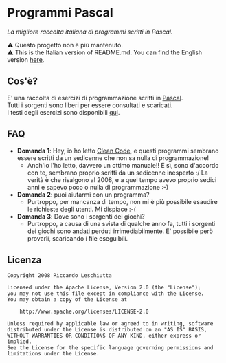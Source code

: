 # Programmi Pascal
_La migliore raccolta italiana di programmi scritti in Pascal._

⚠ Questo progetto non è più mantenuto.    
⚠ This is the Italian version of README.md. You can find the English version [here](README-en.md).

## Cos'è?
E' una raccolta di esercizi di programmazione scritti in [Pascal][3].  
Tutti i sorgenti sono liberi per essere consultati e scaricati.  
I testi degli esercizi sono disponibili [qui][1].

## FAQ
- **Domanda 1**: Hey, io ho letto [Clean Code](https://www.amazon.it/Clean-Code-Handbook-Software-Craftsmanship/dp/0132350882), e questi programmi sembrano 
essere scritti da un sedicenne che non sa nulla di programmazione!  
  - Anch'io l'ho letto, davvero un ottimo manuale!! E sì, sono d'accordo con te, sembrano proprio scritti da un sedicenne inesperto :/  La verità è che risalgono al 2008, e a quel tempo avevo proprio sedici anni e sapevo poco o nulla di programmazione :-)
- **Domanda 2**: puoi aiutarmi con un programma?
  - Purtroppo, per mancanza di tempo, non mi è più possibile esaudire le richieste degli utenti. Mi dispiace :-(
- **Domanda 3**: Dove sono i sorgenti dei giochi?
	- Purtroppo, a causa di una svista di qualche anno fa, tutti i sorgenti dei giochi sono andati perduti irrimediabilmente. E' possibile però provarli, scaricando i file eseguibili.

## Licenza
	Copyright 2008 Riccardo Leschiutta

	Licensed under the Apache License, Version 2.0 (the "License");
	you may not use this file except in compliance with the License.
	You may obtain a copy of the License at
	
		http://www.apache.org/licenses/LICENSE-2.0

	Unless required by applicable law or agreed to in writing, software
	distributed under the License is distributed on an "AS IS" BASIS,
	WITHOUT WARRANTIES OR CONDITIONS OF ANY KIND, either express or implied.
	See the License for the specific language governing permissions and
	limitations under the License.




[1]:http://www.riccardoleschiutta.com/works/programmipascal
[2]:http://www.riccardoleschiutta.com/#contacts
[3]:https://it.wikipedia.org/wiki/Pascal_(linguaggio_di_programmazione)
